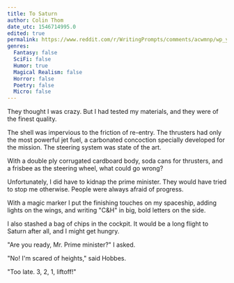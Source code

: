 ```yaml
---
title: To Saturn
author: Colin Thom
date_utc: 1546714995.0
edited: true
permalink: https://www.reddit.com/r/WritingPrompts/comments/acwmnp/wp_youre_on_your_way_to_saturn_in_a_shuttle_of/
genres:
  Fantasy: false
  SciFi: false
  Humor: true
  Magical Realism: false
  Horror: false
  Poetry: false
  Micro: false
---
```

They thought I was crazy. But I had tested my materials, and they were of the finest quality.

The shell was impervious to the friction of re-entry. The thrusters had only the most powerful jet fuel, a carbonated concoction specially developed for the mission. The steering system was state of the art.

With a double ply corrugated cardboard body, soda cans for thrusters, and a frisbee as the steering wheel, what could go wrong?

Unfortunately, I did have to kidnap the prime minister. They would have tried to stop me otherwise. People were always afraid of progress.

With a magic marker I put the finishing touches on my spaceship, adding lights on the wings, and writing "C&H" in big, bold letters on the side.

I also stashed a bag of chips in the cockpit. It would be a long flight to Saturn after all, and I might get hungry.

"Are you ready, Mr. Prime minister?" I asked.

"No! I'm scared of heights," said Hobbes.

"Too late. 3, 2, 1, liftoff!"
